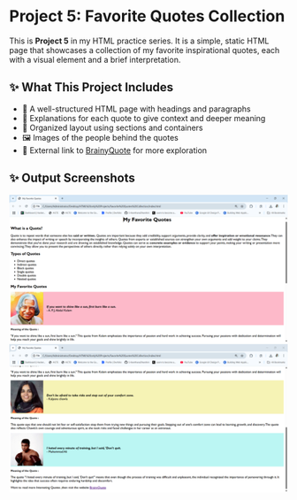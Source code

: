 # Project 5: Favorite Quotes Collection

This is **Project 5** in my HTML practice series. It is a simple, static HTML page that showcases a collection of my favorite inspirational quotes, each with a visual element and a brief interpretation.


## ✨ What This Project Includes

- 📌 A well-structured HTML page with headings and paragraphs  
- 📝 Explanations for each quote to give context and deeper meaning  
- 🧠 Organized layout using sections and containers  
- 🖼️ Images of the people behind the quotes  
- 🔗 External link to [BrainyQuote](https://www.brainyquote.com) for more exploration  


## ✨ Output Screenshots
![output1 screenshot](output1.png)
![output2 screenshot](output2.png)


